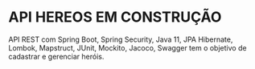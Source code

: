 # API HEREOS EM CONSTRUÇÃO

API REST com Spring Boot, Spring Security, Java 11, JPA Hibernate, Lombok, Mapstruct, JUnit, Mockito, Jacoco, Swagger tem o objetivo de cadastrar e gerenciar heróis.
